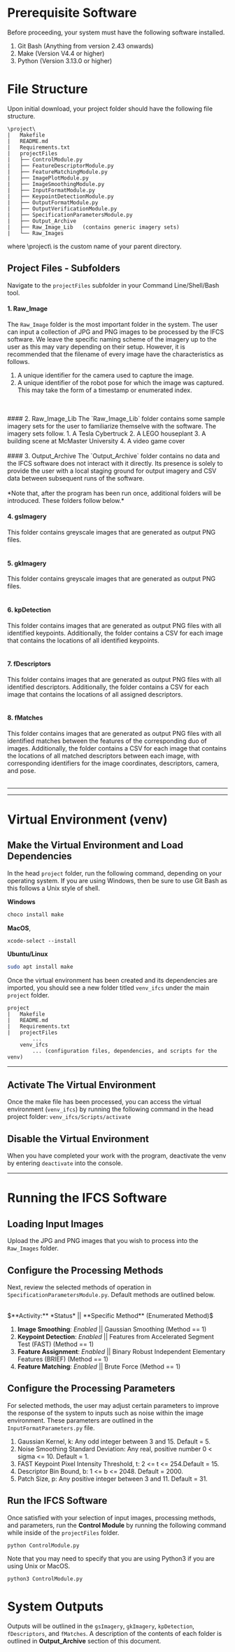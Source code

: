 # Prerequisite Software
Before proceeding, your system must have the following software installed.
1. Git Bash (Anything from version 2.43 onwards)
2. Make (Version V4.4 or higher)
3. Python (Version 3.13.0 or higher)


# File Structure
Upon initial download, your project folder should have the following file structure.
```
\project\
|   Makefile
|   README.md
|   Requirements.txt
|   projectFiles
|   ├── ControlModule.py
|   ├── FeatureDescriptorModule.py 
|   ├── FeatureMatchingModule.py 
|   ├── ImagePlotModule.py 
|   ├── ImageSmoothingModule.py 
|   ├── InputFormatModule.py 
|   ├── KeypointDetectionModule.py 
|   ├── OutputFormatModule.py 
|   ├── OutputVerificationModule.py 
|   ├── SpecificationParametersModule.py 
|   ├── Output_Archive
|   ├── Raw_Image_Lib   (contains generic imagery sets)
|   └── Raw_Images  
```
where \project\ is the custom name of your parent directory.


## Project Files - Subfolders
Navigate to the `projectFiles` subfolder in your Command Line/Shell/Bash tool. 

#### 1. Raw_Image
The `Raw_Image` folder is the most important folder in the system. The user can input a collection of JPG and PNG images to be processed by the IFCS software. We leave the specific naming scheme of the imagery up to the user as this may vary depending on their setup. However, it is recommended that the filename of every image have the characteristics as follows.
1. A unique identifier for the camera used to capture the image.
2. A unique identifier of the robot pose for which the image was captured. This may take the form of a timestamp or enumerated index. 
<br>
<br>
#### 2. Raw_Image_Lib
The `Raw_Image_Lib` folder contains some sample imagery sets for the user to familiarize themselve with the software. The imagery sets follow.
1. A Tesla Cybertruck
2. A LEGO houseplant
3. A building scene at McMaster University
4. A video game cover
<br>
<br>
#### 3. Output_Archive
The `Output_Archive` folder contains no data and the IFCS software does not interact with it directly. Its presence is solely to provide the user with a local staging ground for output imagery and CSV data between subsequent runs of the software.
<br>
<br>
*Note that, after the program has been run once, additional folders will be introduced. These folders follow below.*

#### 4. gsImagery
This folder contains greyscale images that are generated as output PNG files.
<br>
<br>

#### 5. gkImagery
This folder contains greyscale images that are generated as output PNG files.
<br>
<br>

#### 6. kpDetection
This folder contains images that are generated as output PNG files with all identified keypoints. Additionally, the folder contains a CSV for each image that contains the locations of all identified keypoints.
<br>
<br>

#### 7. fDescriptors
This folder contains images that are generated as output PNG files with all identified descriptors. Additionally, the folder contains a CSV for each image that contains the locations of all assigned descriptors.
<br>
<br>

#### 8. fMatches
This folder contains images that are generated as output PNG files with all identified matches between the features of the corresponding duo of images. Additionally, the folder contains a CSV for each image that contains the locations of all matched descriptors between each image, with corresponding identifiers for the image coordinates, descriptors, camera, and pose.
<br>
<br>

-----------------------
-----------------------
# Virtual Environment (venv)
## Make the Virtual Environment and Load Dependencies
In the head `project` folder, run the following command, depending on your operating system. If you are using Windows, then be sure to use Git Bash as this follows a Unix style of shell.

**Windows**
```bash
choco install make
```

**MacOS**,
```shell 
xcode-select --install
```
**Ubuntu/Linux**
```bash
sudo apt install make
```

Once the virtual environment has been created and its dependencies are imported, you should see a new folder titled `venv_ifcs` under the main `project` folder.
```
project
|   Makefile
|   README.md
|   Requirements.txt
|   projectFiles
        ...
    venv_ifcs
        ... (configuration files, dependencies, and scripts for the venv)
```

-----------------------
## Activate The Virtual Environment
Once the make file has been processed, you can access the virtual environment (`venv_ifcs`) by running the following command in the head project folder: 
`venv_ifcs/Scripts/activate`


## Disable the Virtual Environment
When you have completed your work with the program, deactivate the venv by entering `deactivate` into the console.

-----------------------
# Running the IFCS Software
## Loading Input Images
Upload the JPG and PNG images that you wish to process into the `Raw_Images` folder. 



## Configure the Processing Methods
Next, review the selected methods of operation in 
`SpecificationParametersModule.py`. Default methods are outlined below.

<br>
$**Activity:** *Status* || **Specific Method** (Enumerated Method)$


1. **Image Smoothing**: *Enabled* || Gaussian Smoothing (Method == 1)
2. **Keypoint Detection**: *Enabled* || Features from Accelerated Segment Test (FAST) (Method == 1)
3. **Feature Assignment**: *Enabled* || Binary Robust Independent Elementary Features (BRIEF) (Method == 1)
4. **Feature Matching**: *Enabled* || Brute Force (Method == 1)

## Configure the Processing Parameters
For selected methods, the user may adjust certain parameters to improve the response of the system to inputs such as noise within the image environment. These parameters are outlined in the `InputFormatParameters.py` file.

1. Gaussian Kernel, k: Any odd integer between 3 and 15. Default = 5.
2. Noise Smoothing Standard Deviation: Any real, positive number 0 < sigma <= 10. Default = 1.
3. FAST Keypoint Pixel Intensity Threshold, t: 2 <= t <= 254.Default = 15.
4. Descriptor Bin Bound, b: 1 <= b <= 2048. Default = 2000.
5. Patch Size, p: Any positive integer between 3 and 11. Default = 31. 

## Run the IFCS Software
Once satisfied with your selection of input images, processing methods, and parameters,  run the **Control Module** by running the following command while inside of the `projectFiles` folder. 

`python ControlModule.py` 

Note that you may need to specify that you are using Python3 if you are using Unix or MacOS.

`python3 ControlModule.py` 

# System Outputs
Outputs will be outlined in the `gsImagery`, `gkImagery`, `kpDetection`, `fDescriptors`, and `fMatches`. A description of the contents of each folder is outlined in **Output_Archive** section of this document.



